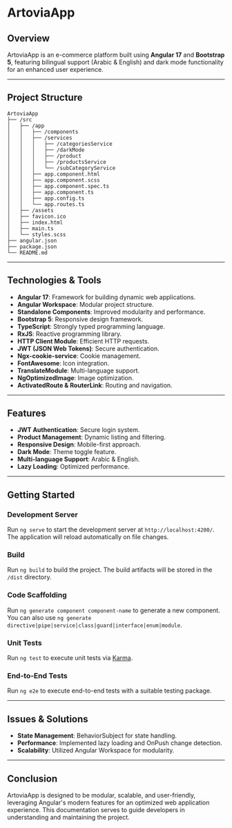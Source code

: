 # ArtoviaApp

## Overview
ArtoviaApp is an e-commerce platform built using **Angular 17** and **Bootstrap 5**, featuring bilingual support (Arabic & English) and dark mode functionality for an enhanced user experience.

---

## Project Structure

```plaintext
ArtoviaApp
├── /src
│   ├── /app
│   │   ├── /components
│   │   ├── /services
│   │   │   ├── /categoriesService
│   │   │   ├── /darkMode
│   │   │   ├── /product
│   │   │   ├── /productsService
│   │   │   └── /subCategoryService
│   │   ├── app.component.html
│   │   ├── app.component.scss
│   │   ├── app.component.spec.ts
│   │   ├── app.component.ts
│   │   ├── app.config.ts
│   │   └── app.routes.ts
│   ├── /assets
│   ├── favicon.ico
│   ├── index.html
│   ├── main.ts
│   └── styles.scss
├── angular.json
├── package.json
└── README.md
```

---

## Technologies & Tools

- **Angular 17**: Framework for building dynamic web applications.
- **Angular Workspace**: Modular project structure.
- **Standalone Components**: Improved modularity and performance.
- **Bootstrap 5**: Responsive design framework.
- **TypeScript**: Strongly typed programming language.
- **RxJS**: Reactive programming library.
- **HTTP Client Module**: Efficient HTTP requests.
- **JWT (JSON Web Tokens)**: Secure authentication.
- **Ngx-cookie-service**: Cookie management.
- **FontAwesome**: Icon integration.
- **TranslateModule**: Multi-language support.
- **NgOptimizedImage**: Image optimization.
- **ActivatedRoute & RouterLink**: Routing and navigation.

---

## Features

- **JWT Authentication**: Secure login system.
- **Product Management**: Dynamic listing and filtering.
- **Responsive Design**: Mobile-first approach.
- **Dark Mode**: Theme toggle feature.
- **Multi-language Support**: Arabic & English.
- **Lazy Loading**: Optimized performance.

---

## Getting Started

### Development Server
Run `ng serve` to start the development server at `http://localhost:4200/`. The application will reload automatically on file changes.

### Build
Run `ng build` to build the project. The build artifacts will be stored in the `/dist` directory.

### Code Scaffolding
Run `ng generate component component-name` to generate a new component. You can also use `ng generate directive|pipe|service|class|guard|interface|enum|module`.

### Unit Tests
Run `ng test` to execute unit tests via [Karma](https://karma-runner.github.io).

### End-to-End Tests
Run `ng e2e` to execute end-to-end tests with a suitable testing package.

---

## Issues & Solutions

- **State Management**: BehaviorSubject for state handling.
- **Performance**: Implemented lazy loading and OnPush change detection.
- **Scalability**: Utilized Angular Workspace for modularity.

---

## Conclusion
ArtoviaApp is designed to be modular, scalable, and user-friendly, leveraging Angular's modern features for an optimized web application experience. This documentation serves to guide developers in understanding and maintaining the project.

